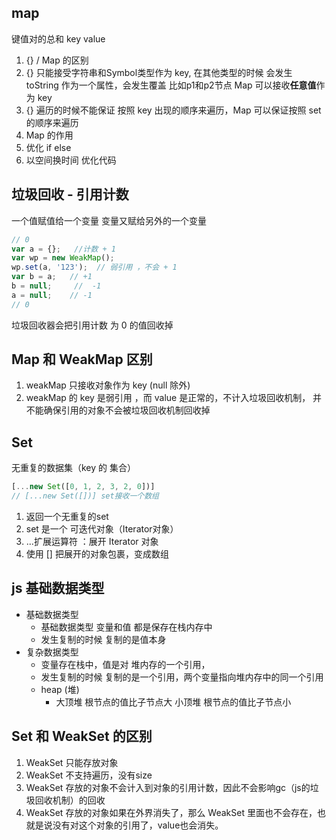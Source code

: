 ## map
键值对的总和
key value

1. {} / Map 的区别
  1. {} 只能接受字符串和Symbol类型作为 key,
  在其他类型的时候 会发生 toString 作为一个属性，会发生覆盖 比如p1和p2节点
  Map 可以接收**任意值**作为 key
  2. {} 遍历的时候不能保证 按照 key 出现的顺序来遍历，Map 可以保证按照 set的顺序来遍历
2. Map 的作用
  1. 优化 if else
  2. 以空间换时间 优化代码

##  垃圾回收 - 引用计数
一个值赋值给一个变量
变量又赋给另外的一个变量
```js
// 0
var a = {};   //计数 + 1 
var wp = new WeakMap();
wp.set(a, '123');  // 弱引用 ，不会 + 1
var b = a;   // +1
b = null;     //  -1 
a = null;    // -1
// 0
```
垃圾回收器会把引用计数 为 0 的值回收掉

## Map 和 WeakMap 区别
1. weakMap 只接收对象作为 key (null 除外) 
2. weakMap 的 key 是弱引用 ，而 value 是正常的，不计入垃圾回收机制，
并不能确保引用的对象不会被垃圾回收机制回收掉

## Set 
无重复的数据集（key 的 集合）
```js
[...new Set([0, 1, 2, 3, 2, 0])]
// [...new Set([])] set接收一个数组
```
1. 返回一个无重复的set
2. set 是一个 可迭代对象（Iterator对象）
3. ...扩展运算符  ：展开 Iterator 对象
4. 使用 []  把展开的对象包裹，变成数组

## js 基础数据类型
- 基础数据类型
  - 基础数据类型 变量和值 都是保存在栈内存中
  - 发生复制的时候 复制的是值本身
- 复杂数据类型
  - 变量存在栈中，值是对 堆内存的一个引用，
  - 发生复制的时候 复制的是一个引用，两个变量指向堆内存中的同一个引用
  - heap (堆)
    - 大顶堆 根节点的值比子节点大
      小顶堆  根节点的值比子节点小

## Set 和 WeakSet 的区别
1. WeakSet 只能存放对象
2. WeakSet 不支持遍历，没有size
3. WeakSet 存放的对象不会计入到对象的引用计数，因此不会影响gc（js的垃圾回收机制）的回收
4. WeakSet 存放的对象如果在外界消失了，那么 WeakSet 里面也不会存在，也就是说没有对这个对象的引用了，value也会消失。
